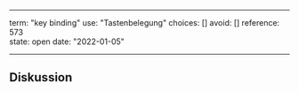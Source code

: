
---
term:      "key binding"
use:       "Tastenbelegung"
choices:   []
avoid:     []
reference: 573        
state:     open
date:      "2022-01-05"

---

## Diskussion

